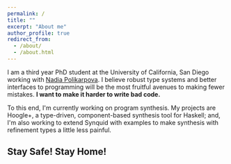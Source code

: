 ```yaml
---
permalink: /
title: ""
excerpt: "About me"
author_profile: true
redirect_from:
  - /about/
  - /about.html
---
```



I am a third year PhD student at the University of California, San Diego working with [Nadia
Polikarpova]({{site.data.authors.Nadia_Polikarpova.uri}}).
I believe robust type systems and better interfaces to programming will be the most fruitful avenues to making fewer mistakes.
**I want to make it harder to write bad code.**

To this end, I'm currently working on program synthesis. My projects are Hoogle+, a type-driven, component-based synthesis tool for Haskell; and,
I'm also working to extend Synquid with examples to make synthesis with refinement types a little less painful.

## Stay Safe! Stay Home!
